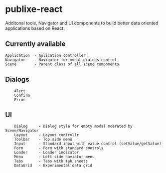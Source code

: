 # publixe-react
Additonal tools, Navigator and UI components to build better data oriented applications based on React.

Currently available
---
```
Application  - Aplication controller
Navigator    - Navigator for modal dialogs control
Scene        - Parent class of all scene components
```
Dialogs
---
```
	Alert
	Confirm
	Error
```
UI
---
```
	Dialog     - Dialog style for empty modal moerated by Scene/Navigator
	Layout     - Layout controllr
	Toolbar    - Top side menu
	Input      - Standard input with value control (setValue/getValue)
	Form       - Form with standard controls
	Loader     - Loader indicator
	Menu       - Left side naviator menu
	Tabs       - Tabs with tab sheets
	DataGrid   - Experimental data grid
```
